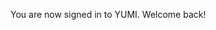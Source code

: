 <p id="login message">You are now signed in to YUMI.  Welcome back!</p>

<script>
    if (sessionStorage.getItem("username") != null) {
        document.getElementById("login message").innerHTML = "You are now signed in to YUMI.  Welcome back, "+sessionStorage.getItem("username")+"!";
    }

    fetch("https://csatri1.tk/api/person/");
</script>